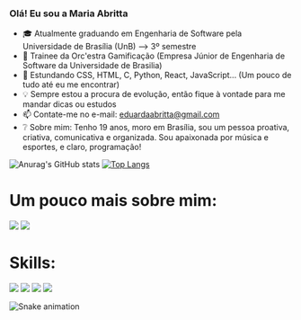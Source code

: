 ### Olá! Eu sou a Maria Abritta

- 🎓 Atualmente graduando em Engenharia de Software pela Universidade de Brasília (UnB) --> 3º semestre 
- 🚀 Trainee da Orc'estra Gamificação (Empresa Júnior de Engenharia de Software da Universidade de Brasilia)
- 🌱 Estundando CSS, HTML, C, Python, React, JavaScript... (Um pouco de tudo até eu me encontrar)
- 💡  Sempre estou a procura de evolução, então fique à vontade para me mandar dicas ou estudos 
- 📫 Contate-me no e-mail: eduardaabritta@gmail.com
- ❔  Sobre mim: Tenho 19 anos, moro em Brasília, sou um pessoa proativa, criativa, comunicativa e organizada. Sou apaixonada por música e esportes, e claro, programação!

![Anurag's GitHub stats](https://github-readme-stats.vercel.app/api?username=MariaAbritta&show_icons=true&theme=gotham)
[![Top Langs](https://github-readme-stats.vercel.app/api/top-langs/?username=MariaAbritta&layout=compact&langs_count=16&theme=gotham)](https://github.com/anuraghazra/github-readme-stats)

##
# Um pouco mais sobre mim:
<div>
  <a href="https://www.instagram.com/mariaabritta_" target="_blank"><img src="https://img.shields.io/badge/Instagram-E4405F?style=for-the-badge&logo=instagram&logoColor=white" target="_blank"></a>
  <a href="https://www.linkedin.com/in/maria-abritta-ba7632174/" target="_blank"><img src="https://img.shields.io/badge/LinkedIn-0077B5?style=for-the-badge&logo=linkedin&logoColor=white" target="_blank"></a>
</div>

##
# Skills:
<div>
  <img src="https://img.shields.io/badge/Python-3776AB?style=for-the-badge&logo=python&logoColor=white"></a>
  <img src="https://img.shields.io/badge/HTML-239120?style=for-the-badge&logo=html5&logoColor=white"></a>
  <img src="https://img.shields.io/badge/CSS-239120?&style=for-the-badge&logo=css3&logoColor=white"></a>
  <img src="https://img.shields.io/badge/C-00599C?style=for-the-badge&logo=c&logoColor=white"></a>
</div>

![Snake animation](https://github.com/MariaAbritta/MariaAbritta/blob/output/github-contribution-grid-snake.svg)
 
